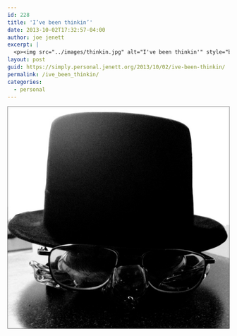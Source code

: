 ```yaml
---
id: 228
title: 'I’ve been thinkin’'
date: 2013-10-02T17:32:57-04:00
author: joe jenett
excerpt: |
  <p><img src="../images/thinkin.jpg" alt="I've been thinkin'" style="border:none;" /></p>
layout: post
guid: https://simply.personal.jenett.org/2013/10/02/ive-been-thinkin/
permalink: /ive_been_thinkin/
categories:
  - personal
---
```

<img src="../images/thinkin.jpg" alt="I've been thinkin'" style="border:none;" />